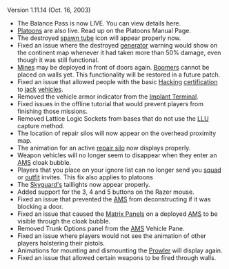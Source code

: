 Version 1.11.14 (Oct. 16, 2003)

- The Balance Pass is now LIVE. You can view details here.
- [Platoons](Platoon.md) are also live. Read up on the Platoons Manual Page.
- The destroyed [spawn tube](spawn_tube.md) icon will appear properly now.
- Fixed an issue where the destroyed [generator](../items/Generator.md) warning
  would show on the continent map whenever it had taken more than 50% damage,
  even though it was still functional.
- [Mines](Mine.md) may be deployed in front of doors again. [Boomers](Boomer.md)
  cannot be placed on walls yet. This functionality will be restored in a future
  patch.
- Fixed an issue that allowed people with the basic
  [Hacking](<../certifications/Hacking_(Certification).md>)
  [certification](../certifications/Certification.md) to
  [jack](../terminology/Jack.md) [vehicles](../vehicles/Vehicle.md).
- Removed the vehicle armor indicator from the
  [Implant Terminal](Implant_Terminal.md).
- Fixed issues in the offline tutorial that would prevent players from finishing
  those missions.
- Removed Lattice Logic Sockets from bases that do not use the
  [LLU](../terminology/Lattice_Logic_Unit.md) capture method.
- The location of repair silos will now appear on the overhead proximity map.
- The animation for an active [repair silo](repair_silo.md) now displays
  properly.
- Weapon vehicles will no longer seem to disappear when they enter an
  [AMS](../vehicles/Advanced_Mobile_Station.md) cloak bubble.
- Players that you place on your ignore list can no longer send you
  [squad](../terminology/Squad.md) or [outfit](../terminology/Outfit.md)
  invites. This fix also applies to platoons
- The [Skyguard's](Skyguard.md) taillights now appear properly.
- Added support for the 3, 4 and 5 buttons on the Razer mouse.
- Fixed an issue that prevented the
  [AMS](../vehicles/Advanced_Mobile_Station.md) from deconstructing if it was
  blocking a door.
- Fixed an issue that caused the [Matrix Panels](Matrix_Panel.md) on a deployed
  [AMS](../vehicles/Advanced_Mobile_Station.md) to be visible through the cloak
  bubble.
- Removed Trunk Options panel from the
  [AMS](../vehicles/Advanced_Mobile_Station.md) Vehicle Pane.
- Fixed an issue where players would not see the animation of other players
  holstering their pistols.
- Animations for mounting and dismounting the [Prowler](Prowler.md) will display
  again.
- Fixed an issue that allowed certain weapons to be fired through walls.

<!--[category:Patches](category:Patches.md)-->
